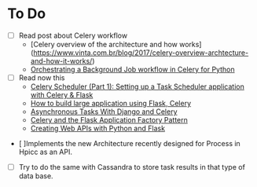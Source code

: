 # To Do
- [ ] Read post about Celery workflow  
    - [Celery overview of the architecture and how works] (https://www.vinta.com.br/blog/2017/celery-overview-archtecture-and-how-it-works/)
    - [Orchestrating a Background Job workflow in Celery for Python](https://www.toptal.com/python/orchestrating-celery-python-background-jobs) 
- [ ] Read now this 
    - [Celery Scheduler (Part 1): Setting up a Task Scheduler application with Celery & Flask](https://medium.com/@channeng/setting-up-a-task-scheduler-application-with-celery-flask-part-1-8652265050dc)
    - [How to build large application using Flask, Celery](https://medium.com/@neerajshukla1911/how-to-build-large-application-using-flask-celery-5cc7d560b73e)
    - [Asynchronous Tasks With Django and Celery](https://realpython.com/asynchronous-tasks-with-django-and-celery/#celery-tasks)
    - [Celery and the Flask Application Factory Pattern](https://blog.miguelgrinberg.com/post/celery-and-the-flask-application-factory-pattern)
    - [Creating Web APIs with Python and Flask ](https://programminghistorian.org/en/lessons/creating-apis-with-python-and-flask)
    
- [ ]Implements the new Architecture recently designed for Process in Hpicc   as an API. 
- [ ] Try to do the same with Cassandra to store task results in that type of data base.
    

